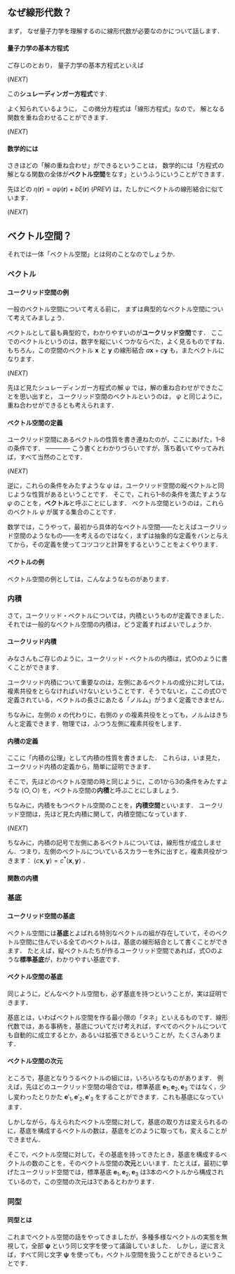 

## なぜ線形代数？

まず，
なぜ量子力学を理解するのに線形代数が必要なのかについて話します．


#### 量子力学の基本方程式

ご存じのとおり，
量子力学の基本方程式といえば

(*NEXT*)

この**シュレーディンガー方程式**です．

よく知られているように，
この微分方程式は「線形方程式」なので，
解となる関数を重ね合わせることができます．

(*NEXT*)



#### 数学的には

さきほどの「解の重ね合わせ」ができるということは，
数学的には「方程式の解となる関数の全体が**ベクトル空間**をなす」というふうにいうことができます．

先ほどの $\eta(\bm{r}) = a \psi(\bm{r}) + b \xi(\bm{r})$ (*PREV*) は，たしかにベクトルの線形結合に似ています．

(*NEXT*)



## ベクトル空間？

それでは一体「ベクトル空間」とは何のことなのでしょうか．


### ベクトル

#### ユークリッド空間の例

一般のベクトル空間について考える前に，
まずは典型的なベクトル空間について考えてみましょう．

ベクトルとして最も典型的で，わかりやすいのが**ユークリッド空間**です．
ここでのベクトルというのは，数字を縦にいくつかならべた，よく見るものですね．
もちろん，この空間のベクトル $\bm{x}$ と $\bm{y}$ の線形結合 $a \bm{x} + c \bm{y}$ も，またベクトルになります．

(*NEXT*)

先ほど見たシュレーディンガー方程式の解 $\psi$ では，解の重ね合わせができたことを思い出すと，
ユークリッド空間のベクトルというのは， $\psi$ と同じように，重ね合わせができるとも考えられます．


#### ベクトル空間の定義

ユークリッド空間にあるベクトルの性質を書き連ねたのが，ここにあげた，1–8の条件です．
――――
こう書くとわかりづらいですが，落ち着いてやってみれば，すべて当然のことです．

(*NEXT*)

逆に，これらの条件をみたすような $\psi$ は，ユークリッド空間の縦ベクトルと同じような性質があるということです．
そこで，これら1–8の条件を満たすような $\psi$ のことを，**ベクトル**と呼ぶことにします．
ベクトル空間というのは，これらのベクトル $\psi$ が属する集合のことです．

数学では，こうやって，最初から具体的なベクトル空間――たとえばユークリッド空間のようなもの――を考えるのではなく，まずは抽象的な定義をバンと与えてから，その定義を使ってコツコツと計算をするということをよくやります．


#### ベクトルの例

ベクトル空間の例としては，こんなようなものがあります．



### 内積

さて，ユークリッド・ベクトルについては，内積というものが定義できました．
それでは一般的なベクトル空間の内積は，どう定義すればよいでしょうか．


#### ユークリッド内積

みなさんもご存じのように，ユークリッド・ベクトルの内積は，式○のように書くことができます．

ユークリッド内積について重要なのは，左側にあるベクトルの成分に対しては，複素共役をとらなければいけないということです．そうでないと，ここの式○で定義されている，ベクトルの長さにあたる「ノルム」がうまく定義できません．

ちなみに，左側の $x$ の代わりに，右側の $y$ の複素共役をとっても，ノルムはきちんと定義できます．物理では，ふつう左側に複素共役をします．


#### 内積の定義

ここに「内積の公理」として内積の性質を書きました．
これらは，いま見た，ユークリッド内積の定義から，簡単に証明できます．

そこで，先ほどのベクトル空間の時と同じように，この1から3の条件をみたすような $\langle ○, ○ \rangle$ を，ベクトル空間の**内積**と呼ぶことにしましょう．

ちなみに，内積をもつベクトル空間のことを，**内積空間**といいます．
ユークリッド空間は，先ほど見た内積に関して，内積空間になっています．

(*NEXT*)

ちなみに，内積の記号で左側にあるベクトルについては，線形性が成立しません．つまり，左側のベクトルについているスカラーを外に出すと，複素共役がつきます： $\langle c \bm{x}, \bm{y} \rangle = c^* \langle \bm{x}, \bm{y} \rangle$ ．



#### 関数の内積


### 基底

#### ユークリッド空間の基底

ベクトル空間には**基底**とよばれる特別なベクトルの組が存在していて，そのベクトル空間に住んでいる全てのベクトルは，基底の線形結合として書くことができます．
たとえば，縦ベクトルたちが作るユークリッド空間であれば，式○のような**標準基底**が，わかりやすい基底です．


#### ベクトル空間の基底

同じように，どんなベクトル空間も，必ず基底を持つということが，実は証明できます．

基底とは，いわばベクトル空間を作る最小限の「タネ」といえるものです．線形代数では，ある事柄を，基底についてだけ考えれば，すべてのベクトルについても自動的に成立するとか，あるいは拡張できるということが，たくさんあります．


#### ベクトル空間の次元

ところで，基底となりうるベクトルの組には，いろいろなものがあります．
例えば，先ほどのユークリッド空間の場合では，標準基底 $\bm{e}_1, \bm{e}_2, \bm{e}_3$ ではなく，少し変わったとりかた $\bm{e}'_1, \bm{e}'_2, \bm{e}'_3$ をすることができます．これも基底になっています．

しかしながら，与えられたベクトル空間に対して，基底の取り方は変えられるのに，基底を構成するベクトルの数は，基底をどのように取っても，変えることができません．

そこで，ベクトル空間に対して，その基底を持ってきたとき，基底を構成するベクトルの数のことを，そのベクトル空間の**次元**といいます．たとえば，最初に挙げたユークリッド空間では，標準基底 $\bm{e}_1, \bm{e}_2, \bm{e}_3$ は3本のベクトルから構成されているので，この空間の次元は3であるとわかります．


### 同型

#### 同型とは

これまでベクトル空間の話をやってきましたが，多種多様なベクトルの実態を無視して，全部 $\bm{\psi}$ という同じ文字を使って議論していました．
しかし，逆に言えば，すべて同じ文字 $\bm{\psi}$ を使っても，ベクトル空間を扱うことができるということです．






